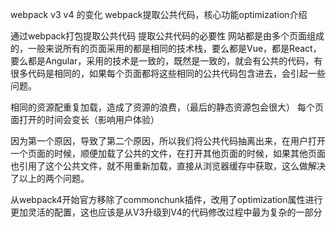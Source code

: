 webpack v3 v4 的变化
webpack提取公共代码，核心功能optimization介绍

通过webpack打包提取公共代码
提取公共代码的必要性
网站都是由多个页面组成的，一般来说所有的页面采用的都是相同的技术栈，要么都是Vue，都是React，要么都是Angular，采用的技术是一致的，既然是一致的，就会有公共的代码，有很多代码是相同的，如果每个页面都将这些相同的公共代码包含进去，会引起一些问题。

相同的资源配重复加载，造成了资源的浪费，（最后的静态资源包会很大）
每个页面打开的时间会变长（影响用户体验）

因为第一个原因，导致了第二个原因，所以我们将公共代码抽离出来，在用户打开一个页面的时候，顺便加载了公共的文件，在打开其他页面的时候，如果其他页面也引用了这个公共文件，就不用重新加载，直接从浏览器缓存中获取，这么做解决了以上的两个问题。

从webpack4开始官方移除了commonchunk插件，改用了optimization属性进行更加灵活的配置，这也应该是从V3升级到V4的代码修改过程中最为复杂的一部分



